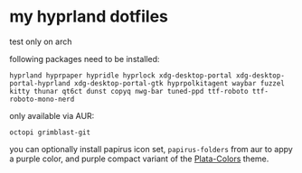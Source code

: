 # my hyprland dotfiles

test only on arch

following packages need to be installed:

`hyprland hyprpaper hypridle hyprlock xdg-desktop-portal xdg-desktop-portal-hyprland xdg-desktop-portal-gtk hyprpolkitagent waybar fuzzel kitty thunar qt6ct dunst copyq nwg-bar tuned-ppd ttf-roboto ttf-roboto-mono-nerd`

only available via AUR:

`octopi grimblast-git`

you can optionally install papirus icon set, `papirus-folders` from aur to appy a purple color, and purple compact variant of the [Plata-Colors](https://www.gnome-look.org/p/1342612) theme.